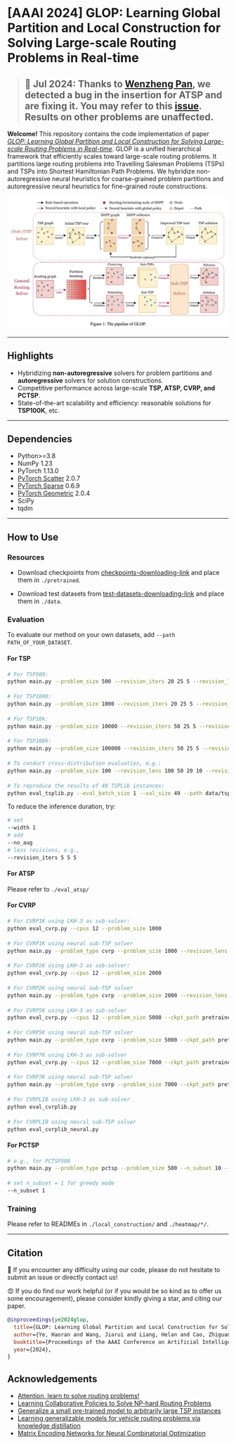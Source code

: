 # [AAAI 2024] GLOP: Learning Global Partition and Local Construction for Solving Large-scale Routing Problems in Real-time

> ## 🐛 Jul 2024: Thanks to [Wenzheng Pan](https://github.com/wzever), we detected a bug in the insertion for ATSP and are fixing it. You may refer to this [issue](https://github.com/henry-yeh/GLOP/issues/2). Results on other problems are unaffected.

**Welcome!** This repository contains the code implementation of paper [*GLOP: Learning Global Partition and Local Construction for Solving Large-scale Routing Problems in Real-time*](https://arxiv.org/abs/2312.08224). GLOP is a unified hierarchical framework that efficiently scales toward large-scale routing problems. It partitions large routing problems into Travelling Salesman Problems (TSPs) and TSPs into Shortest Hamiltonian Path Problems. We hybridize non-autoregressive neural heuristics for coarse-grained problem partitions and autoregressive neural heuristics for fine-grained route constructions.

![diagram](./assets/diagram.png)

---

## Highlights

- Hybridizing **non-autoregressive** solvers for problem partitions and **autoregressive** solvers for solution constructions.
- Competitive performance across large-scale **TSP, ATSP, CVRP, and PCTSP**.
- State-of-the-art scalability and efficiency: reasonable solutions for **TSP100K**, etc.

---

## Dependencies

- Python>=3.8
- NumPy 1.23
- PyTorch 1.13.0
- [PyTorch Scatter](https://github.com/rusty1s/pytorch_scatter) 2.0.7
- [PyTorch Sparse](https://github.com/rusty1s/pytorch_sparse) 0.6.9
- [PyTorch Geometric](https://github.com/pyg-team/pytorch_geometric) 2.0.4
- SciPy
- tqdm

---

## How to Use

### Resources

- Download checkpoints from [checkpoints-downloading-link](https://drive.google.com/file/d/1u9-GVTMRux3rWGcbipSqyTyBx_V8pm9G/view?usp=sharing) and place them in `./pretrained`.

- Download test datasets from [test-datasets-downloading-link](https://drive.google.com/file/d/1WuICJGKRsiTjVTq7_ivh29wWShv8BRBO/view?usp=sharing) and place them in `./data`.

### Evaluation 
To evaluate our method on your own datasets, add `--path PATH_OF_YOUR_DATASET`.

#### For TSP
```bash
# For TSP500:
python main.py --problem_size 500 --revision_iters 20 25 5 --revision_lens 100 50 20 --width 10 --eval_batch_size 64 --val_size 128 --decode_strategy greedy

# For TSP1000:
python main.py --problem_size 1000 --revision_iters 20 25 5 --revision_lens 100 50 20 --width 10 --eval_batch_size 32 --val_size 128 --decode_strategy greedy

# For TSP10k:
python main.py --problem_size 10000 --revision_iters 50 25 5 --revision_lens 100 50 20 --width 1 --eval_batch_size 16 --val_size 16 --decode_strategy greedy

# For TSP100k:
python main.py --problem_size 100000 --revision_iters 50 25 5 --revision_lens 100 50 20 --width 1 --eval_batch_size 1 --val_size 1 --decode_strategy greedy

# To conduct cross-distribution evaluation, e.g.:
python main.py --problem_size 100 --revision_lens 100 50 20 10 --revision_iters 20 10 10 5 --width 140 --eval_batch_size 100 --val_size 10000 --decode_strategy sampling --path data/tsp/tsp_uniform100_10000.pkl --no_aug --no_prune

# To reproduce the results of 49 TSPLib instances:
python eval_tsplib.py --eval_batch_size 1 --val_size 49 --path data/tsp/tsplib49.pkl --width 128 --decode_strategy greedy --no_prune
```


To reduce the inference duration, try:
```bash
# set
--width 1
# add
--no_aug
# less revisions, e.g.,
--revision_iters 5 5 5
```

#### For ATSP

Please refer to `./eval_atsp/`


#### For CVRP

```bash
# For CVRP1K using LKH-3 as sub-solver: 
python eval_cvrp.py --cpus 12 --problem_size 1000

# For CVRP1K using neural sub-TSP solver
python main.py --problem_type cvrp --problem_size 1000 --revision_lens 20 --revision_iters 5

# For CVRP2K using LKH-3 as sub-solver: 
python eval_cvrp.py --cpus 12 --problem_size 2000

# For CVRP2K using neural sub-TSP solver
python main.py --problem_type cvrp --problem_size 2000 --revision_lens 50 20 --revision_iters 5 5

# For CVRP5K using LKH-3 as sub-solver
python eval_cvrp.py --cpus 12 --problem_size 5000 --ckpt_path pretrained/Partitioner/cvrp/cvrp-2000.pt

# For CVRP5K using neural sub-TSP solver
python main.py --problem_type cvrp --problem_size 5000 --ckpt_path pretrained/Partitioner/cvrp/cvrp-2000.pt --revision_lens 20 --revision_iters 5

# For CVRP7K using LKH-3 as sub-solver
python eval_cvrp.py --cpus 12 --problem_size 7000 --ckpt_path pretrained/Partitioner/cvrp/cvrp-2000.pt

# For CVRP7K using neural sub-TSP solver
python main.py --problem_type cvrp --problem_size 7000 --ckpt_path pretrained/Partitioner/cvrp/cvrp-2000.pt --revision_lens 20 --revision_iters 5

# For CVRPLIB using LKH-3 as sub-solver
python eval_cvrplib.py

# For CVRPLIB using neural sub-TSP solver
python eval_cvrplib_neural.py
```


#### For PCTSP

```bash
# e.g., for PCTSP500
python main.py --problem_type pctsp --problem_size 500 --n_subset 10 --eval_batch_size 50 --val_size 100 --revision_iters 10 10 5 --revision_lens 100 50 20

# set n_subset = 1 for greedy mode
--n_subset 1
```


### Training

Please refer to READMEs in `./local_construction/` and `./heatmap/*/`.

---

## Citation

🤩 If you encounter any difficulty using our code, please do not hesitate to submit an issue or directly contact us!

😍 If you do find our work helpful (or if you would be so kind as to offer us some encouragement), please consider kindly giving a star, and citing our paper.

```bibtex
@inproceedings{ye2024glop,
  title={GLOP: Learning Global Partition and Local Construction for Solving Large-scale Routing Problems in Real-time},
  author={Ye, Haoran and Wang, Jiarui and Liang, Helan and Cao, Zhiguang and Li, Yong and Li, Fanzhang},
  booktitle={Proceedings of the AAAI Conference on Artificial Intelligence},
  year={2024},
}
```


## Acknowledgements

* [Attention, learn to solve routing problems!](https://github.com/wouterkool/attention-learn-to-route)
* [Learning Collaborative Policies to Solve NP-hard Routing Problems](https://github.com/alstn12088/LCP)
* [Generalize a small pre-trained model to arbitrarily large TSP instances](https://github.com/Spider-scnu/TSP)
* [Learning generalizable models for vehicle routing problems via knowledge distillation](https://github.com/jieyibi/AMDKD)
* [Matrix Encoding Networks for Neural Combinatorial Optimization](https://github.com/yd-kwon/MatNet)
